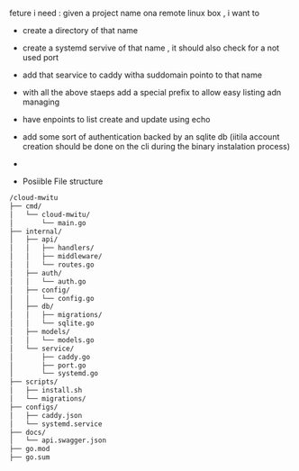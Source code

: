 feture i need :
given a  project name ona remote linux box , i want to 
- create a directory of that name
- create a systemd servive of that name , it should also check for a not used port
-  add that searvice to caddy witha suddomain pointo to that name
-  with all the above staeps add a special prefix to allow easy listing adn managing
-  have enpoints to list create and update using echo
-  add some sort of authentication backed by an sqlite db (iitila account creation should be done on the cli during the binary instalation process)
-  

- Posiible File structure 
```sh 
/cloud-mwitu
├── cmd/
│   └── cloud-mwitu/
│       └── main.go
├── internal/
│   ├── api/
│   │   ├── handlers/
│   │   ├── middleware/
│   │   └── routes.go
│   ├── auth/
│   │   └── auth.go
│   ├── config/
│   │   └── config.go
│   ├── db/
│   │   ├── migrations/
│   │   └── sqlite.go
│   ├── models/
│   │   └── models.go
│   └── service/
│       ├── caddy.go
│       ├── port.go
│       └── systemd.go
├── scripts/
│   ├── install.sh
│   └── migrations/
├── configs/
│   ├── caddy.json
│   └── systemd.service
├── docs/
│   └── api.swagger.json
├── go.mod
├── go.sum
```


